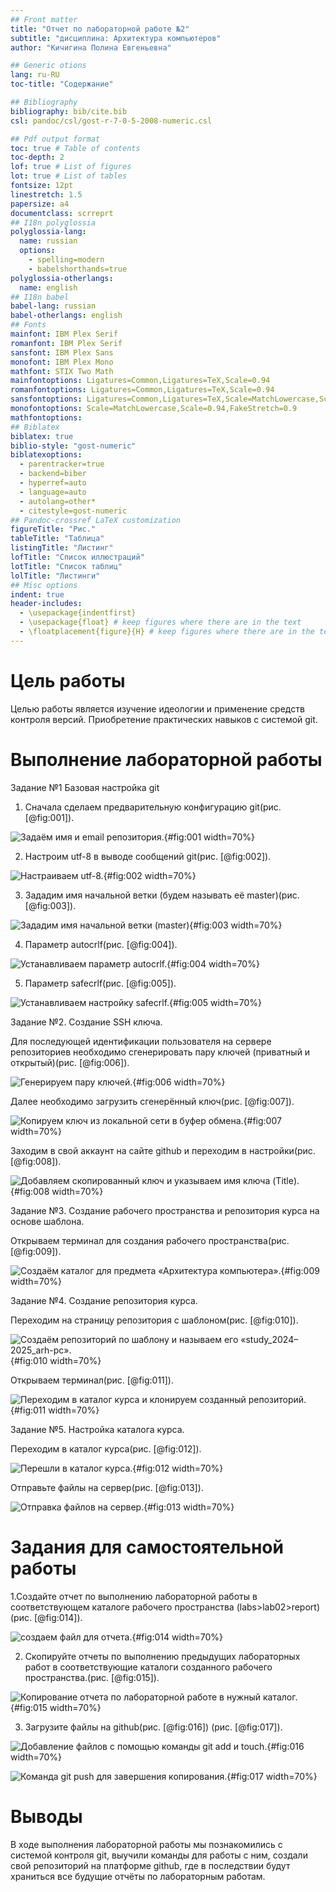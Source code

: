 ```yaml
---
## Front matter
title: "Отчет по лабораторной работе №2"
subtitle: "дисциплина: Архитектура компьютеров"
author: "Кичигина Полина Евгеньевна"

## Generic otions
lang: ru-RU
toc-title: "Содержание"

## Bibliography
bibliography: bib/cite.bib
csl: pandoc/csl/gost-r-7-0-5-2008-numeric.csl

## Pdf output format
toc: true # Table of contents
toc-depth: 2
lof: true # List of figures
lot: true # List of tables
fontsize: 12pt
linestretch: 1.5
papersize: a4
documentclass: scrreprt
## I18n polyglossia
polyglossia-lang:
  name: russian
  options:
	- spelling=modern
	- babelshorthands=true
polyglossia-otherlangs:
  name: english
## I18n babel
babel-lang: russian
babel-otherlangs: english
## Fonts
mainfont: IBM Plex Serif
romanfont: IBM Plex Serif
sansfont: IBM Plex Sans
monofont: IBM Plex Mono
mathfont: STIX Two Math
mainfontoptions: Ligatures=Common,Ligatures=TeX,Scale=0.94
romanfontoptions: Ligatures=Common,Ligatures=TeX,Scale=0.94
sansfontoptions: Ligatures=Common,Ligatures=TeX,Scale=MatchLowercase,Scale=0.94
monofontoptions: Scale=MatchLowercase,Scale=0.94,FakeStretch=0.9
mathfontoptions:
## Biblatex
biblatex: true
biblio-style: "gost-numeric"
biblatexoptions:
  - parentracker=true
  - backend=biber
  - hyperref=auto
  - language=auto
  - autolang=other*
  - citestyle=gost-numeric
## Pandoc-crossref LaTeX customization
figureTitle: "Рис."
tableTitle: "Таблица"
listingTitle: "Листинг"
lofTitle: "Список иллюстраций"
lotTitle: "Список таблиц"
lolTitle: "Листинги"
## Misc options
indent: true
header-includes:
  - \usepackage{indentfirst}
  - \usepackage{float} # keep figures where there are in the text
  - \floatplacement{figure}{H} # keep figures where there are in the text
---
```


# Цель работы

Целью работы является изучение идеологии и применение средств контроля версий.
Приобретение практических навыков с системой git.


# Выполнение лабораторной работы
Задание №1 Базовая настройка git

1. Сначала сделаем предварительную конфигурацию git(рис. [@fig:001]).

![Задаём имя и email репозитория.](image/1.png){#fig:001 width=70%}

2. Настроим utf-8 в выводе сообщений git(рис. [@fig:002]).

![Настраиваем utf-8.](image/2.png){#fig:002 width=70%}

3. Зададим имя начальной ветки (будем называть её master)(рис. [@fig:003]).

![Зададим имя начальной ветки (master)](image/3.png){#fig:003 width=70%}

4. Параметр autocrlf(рис. [@fig:004]).

![Устанавливаем параметр autocrlf.](image/4.png){#fig:004 width=70%}

5. Параметр safecrlf(рис. [@fig:005]).

![Устанавливаем настройку safecrlf.](image/5.png){#fig:005 width=70%}


Задание №2. Создание SSH ключа.

Для последующей идентификации пользователя на сервере репозиториев
необходимо сгенерировать пару ключей (приватный и открытый)(рис. [@fig:006]).

![Генерируем пару ключей.](image/6.png){#fig:006 width=70%}

Далее необходимо загрузить сгенерённый ключ(рис. [@fig:007]).

![Копируем ключ из локальной сети в буфер обмена.](image/7.png){#fig:007 width=70%}

Заходим в свой аккаунт на сайте github и переходим в настройки(рис. [@fig:008]).

![Добавляем скопированный ключ и указываем имя ключа (Title).](image/8.png){#fig:008 width=70%}


Задание №3. Создание рабочего пространства и репозитория курса на основе
шаблона.

Открываем терминал для создания рабочего пространства(рис. [@fig:009]).

![Создаём каталог для предмета «Архитектура компьютера».](image/9.png){#fig:009 width=70%}


Задание №4. Создание репозитория курса.

Переходим на страницу репозитория с шаблоном(рис. [@fig:010]).

![Создаём репозиторий по шаблону и называем его «study_2024–2025_arh-pc».](image/10.png){#fig:010 width=70%}

Открываем терминал(рис. [@fig:011]).

![Переходим в каталог курса и клонируем созданный репозиторий.](image/11.png){#fig:011 width=70%}


Задание №5. Настройка каталога курса.

Переходим в каталог курса(рис. [@fig:012]).

![Перешли в каталог курса.](image/12.png){#fig:012 width=70%}

Отправьте файлы на сервер(рис. [@fig:013]).

![Отправка файлов на сервер.](image/13.png){#fig:013 width=70%}

# Задания для самостоятельной работы

1.Создайте отчет по выполнению лабораторной работы в соответствующем каталоге
рабочего пространства (labs>lab02>report)(рис. [@fig:014]).

![создаем файл для отчета.](image/14.png){#fig:014 width=70%}

2. Скопируйте отчеты по выполнению предыдущих лабораторных работ в соответствующие каталоги созданного рабочего пространства.(рис. [@fig:015]).

![Копирование отчета по лабораторной работе в нужный каталог.](image/15.png){#fig:015 width=70%}

3. Загрузите файлы на github(рис. [@fig:016]) (рис. [@fig:017]).

![Добавление файлов с помощью команды git add и touch.](image/16.png){#fig:016 width=70%}

![Команда git push для завершения копирования.](image/17.png){#fig:017 width=70%}

# Выводы

В ходе выполнения лабораторной работы мы познакомились с системой контроля git, выучили команды для работы с ним, создали свой репозиторий на платформе github, где в последствии будут храниться все будущие отчёты по лабораторным работам.


